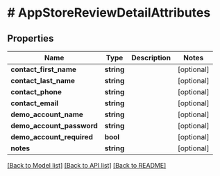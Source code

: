 # # AppStoreReviewDetailAttributes

## Properties

Name | Type | Description | Notes
------------ | ------------- | ------------- | -------------
**contact_first_name** | **string** |  | [optional] 
**contact_last_name** | **string** |  | [optional] 
**contact_phone** | **string** |  | [optional] 
**contact_email** | **string** |  | [optional] 
**demo_account_name** | **string** |  | [optional] 
**demo_account_password** | **string** |  | [optional] 
**demo_account_required** | **bool** |  | [optional] 
**notes** | **string** |  | [optional] 

[[Back to Model list]](../../README.md#documentation-for-models) [[Back to API list]](../../README.md#documentation-for-api-endpoints) [[Back to README]](../../README.md)


